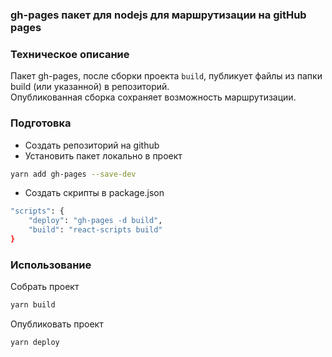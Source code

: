### gh-pages пакет для nodejs для маршрутизации на gitHub pages
### Техническое описание
Пакет gh-pages, после сборки проекта `build`, публикует файлы из папки build (или указанной) в репозиторий.  
Опубликованная сборка сохраняет возможность маршрутизации.
### Подготовка
* Создать репозиторий на github
* Установить пакет локально в проект
```sh
yarn add gh-pages --save-dev
```
* Создать скрипты в package.json
```sh
"scripts": {
    "deploy": "gh-pages -d build",
    "build": "react-scripts build"
}
```

### Использование

Собрать проект
```sh
yarn build
```
Опубликовать проект
```sh
yarn deploy
```
